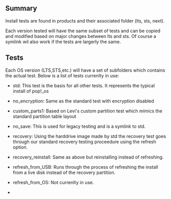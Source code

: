 ## Summary

Install tests are found in products and their associated folder (lts, sts, next). 

Each version tested will have the same subset of tests and can be copied and modified based on major changes between lts and sts. Of course a symlink wil also work if the tests are largerly the same.

## Tests

Each OS version (LTS,STS,etc.) will have a set of subfolders which contains the actual test. Below is a list of tests currenlty in use:

* std: This test is the basis for all other tests. It represents the typical install of pop!\_os

* no_encryption: Same as the standard test with encryption disabled

* custom_parts1: Based on Levi's custom partition test which mimics the standard partition table layout

* no_save: This is used for legacy testing and is a symlink to std. 

* recovery: Using the harddrive image made by std the recovery test goes through our standard recovery testing proceedure using the refresh option.

* recovery_reinstall: Same as above but reinstalling instead of refreshing.

* refresh_from_USB: Runs through the process of refreshing the install from a live disk instead of the recovery partition.

* refresh_from_OS: Not currenlty in use.

* 
